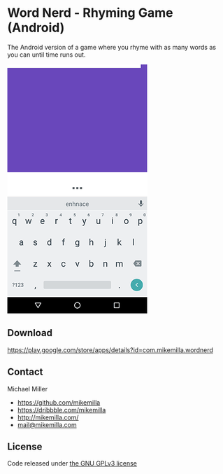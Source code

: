 # Word Nerd - Rhyming Game (Android)

The Android version of a game where you rhyme with as many words as you can until time runs out.


![alt tag](https://raw.githubusercontent.com/mikemilla/wordnerd-android/master/screenshot.gif)


## Download

https://play.google.com/store/apps/details?id=com.mikemilla.wordnerd

## Contact

Michael Miller

- https://github.com/mikemilla
- https://dribbble.com/mikemilla
- http://mikemilla.com/
- mail@mikemilla.com

## License

Code released under [the GNU GPLv3 license](http://choosealicense.com/licenses/gpl-3.0/)
